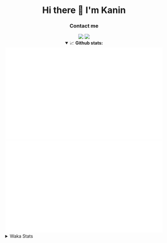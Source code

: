 <div align="center">
 <h1>Hi there 👋 I'm Kanin</h1>
 <h3>Contact me</h3>
 <a href="mailto:im@kanin.dev"><img src="https://img.shields.io/badge/gmail-%23D14836.svg?&style=for-the-badge&logo=gmail&logoColor=white"/></a>
 <a href="https://twitter.com/KaninDev"><img src="https://img.shields.io/badge/twitter-%231DA1F2.svg?&style=for-the-badge&logo=twitter&logoColor=white"/></a>
<details open>
  <summary>📈 <b>Github stats:</b></summary>
  <img src="https://github.com/Kanin/Kanin/blob/master/scripts/GitHubStats/generated/overview.svg"/>
  <img src="https://github.com/Kanin/Kanin/blob/master/scripts/GitHubStats/generated/languages.svg"/>
</details>
</div>

<details>
 <summary>Waka Stats</summary>

<!--START_SECTION:waka-->
![Profile Views](http://img.shields.io/badge/Profile%20Views-71-blue)

![Lines of code](https://img.shields.io/badge/From%20Hello%20World%20I%27ve%20Written-785255%20lines%20of%20code-blue)

**🐱 My Github Data** 

> 🏆 258 Contributions in the Year 2020
 > 
> 📦 3.1 kB Used in Github's Storage 
 > 
> 🚫 Not Opted to Hire
 > 
> 📜 17 Public Repositories
 > 
> 🔑 8 Private Repositories 

**I'm an Early 🐤** 

```text
🌞 Morning    92 commits     ███████░░░░░░░░░░░░░░░░░░   29.21% 
🌆 Daytime    105 commits    ████████░░░░░░░░░░░░░░░░░   33.33% 
🌃 Evening    64 commits     █████░░░░░░░░░░░░░░░░░░░░   20.32% 
🌙 Night      54 commits     ████░░░░░░░░░░░░░░░░░░░░░   17.14%

```
📅 **I'm Most Productive on Monday** 

```text
Monday       74 commits     █████░░░░░░░░░░░░░░░░░░░░   23.49% 
Tuesday      36 commits     ██░░░░░░░░░░░░░░░░░░░░░░░   11.43% 
Wednesday    42 commits     ███░░░░░░░░░░░░░░░░░░░░░░   13.33% 
Thursday     27 commits     ██░░░░░░░░░░░░░░░░░░░░░░░   8.57% 
Friday       30 commits     ██░░░░░░░░░░░░░░░░░░░░░░░   9.52% 
Saturday     38 commits     ███░░░░░░░░░░░░░░░░░░░░░░   12.06% 
Sunday       68 commits     █████░░░░░░░░░░░░░░░░░░░░   21.59%

```


📊 **This Week I Spent My Time On** 

```text
⌚︎ Time Zone: America/New_York

💬 Programming Languages: 
SCSS                     9 hrs 38 mins       ████████████████░░░░░░░░░   67.01% 
Python                   1 hr 45 mins        ███░░░░░░░░░░░░░░░░░░░░░░   12.18% 
virtualenv               1 hr 34 mins        ██░░░░░░░░░░░░░░░░░░░░░░░   10.94% 
Other                    57 mins             █░░░░░░░░░░░░░░░░░░░░░░░░   6.65% 
Markdown                 10 mins             ░░░░░░░░░░░░░░░░░░░░░░░░░   1.23%

🔥 Editors: 
IntelliJ                 10 hrs 5 mins       █████████████████░░░░░░░░   70.09% 
PyCharm                  4 hrs 18 mins       ███████░░░░░░░░░░░░░░░░░░   29.91%

🐱‍💻 Projects: 
Kanin                    10 hrs 45 mins      ██████████████████░░░░░░░   74.78% 
Naila.bot                1 hr 32 mins        ██░░░░░░░░░░░░░░░░░░░░░░░   10.76% 
PyPixel                  1 hr 19 mins        ██░░░░░░░░░░░░░░░░░░░░░░░   9.24% 
MyDiscordTheme           18 mins             ░░░░░░░░░░░░░░░░░░░░░░░░░   2.19% 
Markdown2PNG             13 mins             ░░░░░░░░░░░░░░░░░░░░░░░░░   1.52%

💻 Operating System: 
Linux                    14 hrs 23 mins      █████████████████████████   100.0%

```

**I Mostly Code in Python** 

```text
Python                   18 repos            ██████████████████░░░░░░░   72.0% 
JavaScript               4 repos             ████░░░░░░░░░░░░░░░░░░░░░   16.0% 
Kotlin                   1 repos             █░░░░░░░░░░░░░░░░░░░░░░░░   4.0% 
HTML                     1 repos             █░░░░░░░░░░░░░░░░░░░░░░░░   4.0% 
Java                     1 repos             █░░░░░░░░░░░░░░░░░░░░░░░░   4.0%

```


**Timeline**

![Chart not found](https://github.com/Kanin/Kanin/blob/master/charts/bar_graph.png) 


<!--END_SECTION:waka-->
</details>
